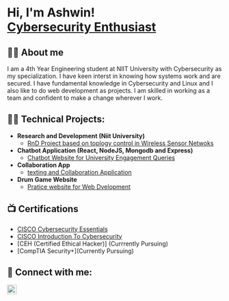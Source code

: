 <h1>Hi, I'm Ashwin! <br/><a href="https://github.com/Ash00001">Cybersecurity Enthusiast</a></h1>

<h2>👨‍💻 About me</h2>
I am a 4th Year Engineering student at NIIT University with Cybersecurity as my specialization. I have keen interst in knowing how systems work and are secured.
I have fundamental knowledge in Cybersecurity and Linux and I also like to do web development as projects. I am skilled in working as a team and confident to make a change wherever I work.

<h2>👨‍💻 Technical Projects:</h2>

- <b>Research and Development (Niit University)</b>
  - [RnD Project based on toplogy control in Wireless Sensor Netwoks](https://github.com/Ash00001/RnD)
- <b>Chatbot Application (React, NodeJS, Mongodb and Express)</b>
  - [Chatbot Website for University Engagement Queries](https://github.com/Ash00001/ChatBot-Project) 
- <b>Collaboration App</b>
  - [texting and Collaboration Application](https://github.com/Ash00001/Collaboration-App)
- <b>Drum Game Website</b>
  - [Pratice website for Web Dvelopment](https://github.com/Ash00001/DRUMS-GAME)

<h2>📺 Certifications</h2>

- [CISCO Cybersecurity Essentials](https://www.credly.com/badges/383854f9-beeb-4abc-b8ab-5e0f6178d21a/public_url)
- [CISCO Introduction To Cybersecurity](https://www.credly.com/badges/809a04f3-65d9-4447-b5dd-ccc75f8cbe08/public_url)
- [CEH (Certified Ethical Hacker)] (Currrently Pursuing)
- [CompTIA Security+](Currently Pursuing)

<h2> 🤳 Connect with me:</h2>

[<img align="left" alt="Ashwin Yadav | LinkedIn" width="22px" src="https://cdn.jsdelivr.net/npm/simple-icons@v3/icons/linkedin.svg" />][linkedin]

[linkedin]: https://www.linkedin.com/in/ashwinyadav29/

<!--
**Ash00001/Ash00001** is a ✨ _special_ ✨ repository because its `README.md` (this file) appears on your GitHub profile.

Here are some ideas to get you started:

- 🔭 I’m currently working on ...
- 🌱 I’m currently learning ...
- 👯 I’m looking to collaborate on ...
- 🤔 I’m looking for help with ...
- 💬 Ask me about ...
- 📫 How to reach me: ...
- 😄 Pronouns: ...
- ⚡ Fun fact: ...
-->
